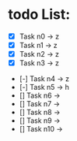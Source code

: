 # todo List:

- [x] Task n0 -> z
- [x] Task n1 -> z
- [x] Task n2 -> z
- [x] Task n3 -> z
- [-] Task n4 -> z
- [-] Task n5 -> h
- [] Task n6 ->
- [] Task n7 ->
- [] Task n8 ->
- [] Task n9 ->
- [] Task n10 ->
